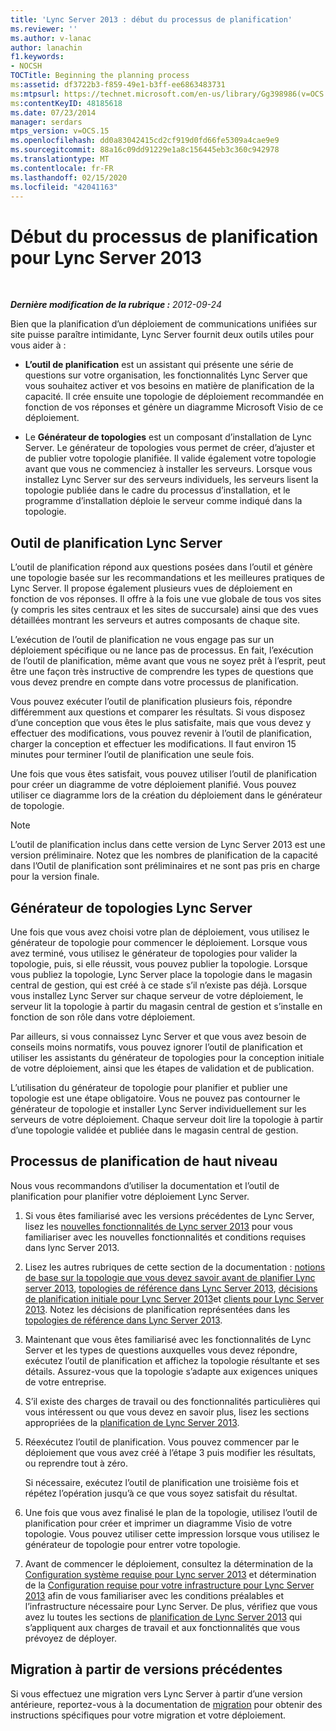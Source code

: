 ```yaml
---
title: 'Lync Server 2013 : début du processus de planification'
ms.reviewer: ''
ms.author: v-lanac
author: lanachin
f1.keywords:
- NOCSH
TOCTitle: Beginning the planning process
ms:assetid: df3722b3-f859-49e1-b3ff-ee6863483731
ms:mtpsurl: https://technet.microsoft.com/en-us/library/Gg398986(v=OCS.15)
ms:contentKeyID: 48185618
ms.date: 07/23/2014
manager: serdars
mtps_version: v=OCS.15
ms.openlocfilehash: dd0a83042415cd2cf919d0fd66fe5309a4cae9e9
ms.sourcegitcommit: 88a16c09dd91229e1a8c156445eb3c360c942978
ms.translationtype: MT
ms.contentlocale: fr-FR
ms.lasthandoff: 02/15/2020
ms.locfileid: "42041163"
---
```

<div data-xmlns="http://www.w3.org/1999/xhtml">

<div class="topic" data-xmlns="http://www.w3.org/1999/xhtml" data-msxsl="urn:schemas-microsoft-com:xslt" data-cs="http://msdn.microsoft.com/">

<div data-asp="http://msdn2.microsoft.com/asp">

# <a name="beginning-the-planning-process-for-lync-server-2013"></a>Début du processus de planification pour Lync Server 2013

</div>

<div id="mainSection">

<div id="mainBody">

<span> </span>

_**Dernière modification de la rubrique :** 2012-09-24_

Bien que la planification d’un déploiement de communications unifiées sur site puisse paraître intimidante, Lync Server fournit deux outils utiles pour vous aider à :

  - **L’outil de planification** est un assistant qui présente une série de questions sur votre organisation, les fonctionnalités Lync Server que vous souhaitez activer et vos besoins en matière de planification de la capacité. Il crée ensuite une topologie de déploiement recommandée en fonction de vos réponses et génère un diagramme Microsoft Visio de ce déploiement.

  - Le **Générateur de topologies** est un composant d’installation de Lync Server. Le générateur de topologies vous permet de créer, d’ajuster et de publier votre topologie planifiée. Il valide également votre topologie avant que vous ne commenciez à installer les serveurs. Lorsque vous installez Lync Server sur des serveurs individuels, les serveurs lisent la topologie publiée dans le cadre du processus d’installation, et le programme d’installation déploie le serveur comme indiqué dans la topologie.

<div>

## <a name="lync-server-planning-tool"></a>Outil de planification Lync Server

L’outil de planification répond aux questions posées dans l’outil et génère une topologie basée sur les recommandations et les meilleures pratiques de Lync Server. Il propose également plusieurs vues de déploiement en fonction de vos réponses. Il offre à la fois une vue globale de tous vos sites (y compris les sites centraux et les sites de succursale) ainsi que des vues détaillées montrant les serveurs et autres composants de chaque site.

L’exécution de l’outil de planification ne vous engage pas sur un déploiement spécifique ou ne lance pas de processus. En fait, l’exécution de l’outil de planification, même avant que vous ne soyez prêt à l’esprit, peut être une façon très instructive de comprendre les types de questions que vous devez prendre en compte dans votre processus de planification.

Vous pouvez exécuter l’outil de planification plusieurs fois, répondre différemment aux questions et comparer les résultats. Si vous disposez d’une conception que vous êtes le plus satisfaite, mais que vous devez y effectuer des modifications, vous pouvez revenir à l’outil de planification, charger la conception et effectuer les modifications. Il faut environ 15 minutes pour terminer l’outil de planification une seule fois.

Une fois que vous êtes satisfait, vous pouvez utiliser l’outil de planification pour créer un diagramme de votre déploiement planifié. Vous pouvez utiliser ce diagramme lors de la création du déploiement dans le générateur de topologie.

<div>


> [!NOTE]  
> L’outil de planification inclus dans cette version de Lync Server 2013 est une version préliminaire. Notez que les nombres de planification de la capacité dans l’Outil de planification sont préliminaires et ne sont pas pris en charge pour la version finale.



</div>

</div>

<div>

## <a name="lync-server-topology-builder"></a>Générateur de topologies Lync Server

Une fois que vous avez choisi votre plan de déploiement, vous utilisez le générateur de topologie pour commencer le déploiement. Lorsque vous avez terminé, vous utilisez le générateur de topologies pour valider la topologie, puis, si elle réussit, vous pouvez publier la topologie. Lorsque vous publiez la topologie, Lync Server place la topologie dans le magasin central de gestion, qui est créé à ce stade s’il n’existe pas déjà. Lorsque vous installez Lync Server sur chaque serveur de votre déploiement, le serveur lit la topologie à partir du magasin central de gestion et s’installe en fonction de son rôle dans votre déploiement.

Par ailleurs, si vous connaissez Lync Server et que vous avez besoin de conseils moins normatifs, vous pouvez ignorer l’outil de planification et utiliser les assistants du générateur de topologies pour la conception initiale de votre déploiement, ainsi que les étapes de validation et de publication.

L’utilisation du générateur de topologie pour planifier et publier une topologie est une étape obligatoire. Vous ne pouvez pas contourner le générateur de topologie et installer Lync Server individuellement sur les serveurs de votre déploiement. Chaque serveur doit lire la topologie à partir d’une topologie validée et publiée dans le magasin central de gestion.

</div>

<div>

## <a name="high-level-planning-process"></a>Processus de planification de haut niveau

Nous vous recommandons d’utiliser la documentation et l’outil de planification pour planifier votre déploiement Lync Server.

1.  Si vous êtes familiarisé avec les versions précédentes de Lync Server, lisez les [nouvelles fonctionnalités de Lync server 2013](lync-server-2013-new-features.md) pour vous familiariser avec les nouvelles fonctionnalités et conditions requises dans lync Server 2013.

2.  Lisez les autres rubriques de cette section de la documentation : [notions de base sur la topologie que vous devez savoir avant de planifier Lync server 2013](lync-server-2013-topology-basics-you-must-know-before-planning.md), [topologies de référence dans Lync Server 2013](lync-server-2013-reference-topologies.md), [décisions de planification initiale pour Lync Server 2013](lync-server-2013-initial-planning-decisions.md)et [clients pour Lync Server 2013](lync-server-2013-clients.md). Notez les décisions de planification représentées dans les [topologies de référence dans Lync Server 2013](lync-server-2013-reference-topologies.md).

3.  Maintenant que vous êtes familiarisé avec les fonctionnalités de Lync Server et les types de questions auxquelles vous devez répondre, exécutez l’outil de planification et affichez la topologie résultante et ses détails. Assurez-vous que la topologie s’adapte aux exigences uniques de votre entreprise.

4.  S’il existe des charges de travail ou des fonctionnalités particulières qui vous intéressent ou que vous devez en savoir plus, lisez les sections appropriées de la [planification de Lync Server 2013](lync-server-2013-planning.md).

5.  Réexécutez l’outil de planification. Vous pouvez commencer par le déploiement que vous avez créé à l’étape 3 puis modifier les résultats, ou reprendre tout à zéro.
    
    Si nécessaire, exécutez l’outil de planification une troisième fois et répétez l’opération jusqu’à ce que vous soyez satisfait du résultat.

6.  Une fois que vous avez finalisé le plan de la topologie, utilisez l’outil de planification pour créer et imprimer un diagramme Visio de votre topologie. Vous pouvez utiliser cette impression lorsque vous utilisez le générateur de topologie pour entrer votre topologie.

7.  Avant de commencer le déploiement, consultez la détermination de la [Configuration système requise pour Lync server 2013](lync-server-2013-determining-your-system-requirements.md) et détermination de la [Configuration requise pour votre infrastructure pour Lync Server 2013](lync-server-2013-determining-your-infrastructure-requirements.md) afin de vous familiariser avec les conditions préalables et l’infrastructure nécessaire pour Lync Server. De plus, vérifiez que vous avez lu toutes les sections de [planification de Lync Server 2013](lync-server-2013-planning.md) qui s’appliquent aux charges de travail et aux fonctionnalités que vous prévoyez de déployer.

</div>

<div>

## <a name="migrating-from-previous-versions"></a>Migration à partir de versions précédentes

Si vous effectuez une migration vers Lync Server à partir d’une version antérieure, reportez-vous à la documentation de [migration](migration.md) pour obtenir des instructions spécifiques pour votre migration et votre déploiement.

</div>

</div>

<span> </span>

</div>

</div>

</div>

